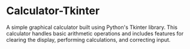 # Calculator-Tkinter
A simple graphical calculator built using Python's Tkinter library. This calculator handles basic arithmetic operations and includes features for clearing the display, performing calculations, and correcting input.

